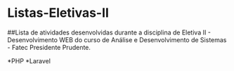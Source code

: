 # Listas-Eletivas-II
 
##Lista de atividades desenvolvidas durante a disciplina de Eletiva II - Desenvolvimento WEB do curso de Análise e Desenvolvimento de Sistemas - Fatec Presidente Prudente.

*PHP
*Laravel
